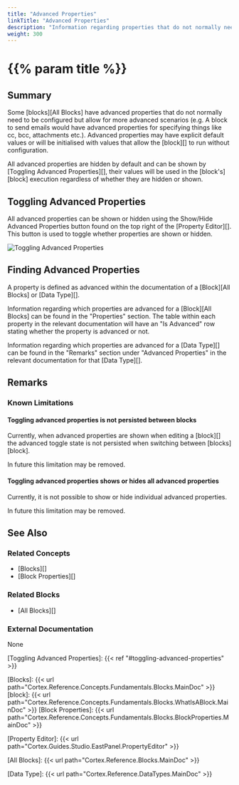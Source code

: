 ```yaml
---
title: "Advanced Properties"
linkTitle: "Advanced Properties"
description: "Information regarding properties that do not normally need to be configured but allow for more advanced scenarios."
weight: 300
---
```


# {{% param title %}}

## Summary

Some [blocks][All Blocks] have advanced properties that do not normally need to be configured but allow for more advanced scenarios (e.g. A block to send emails would have advanced properties for specifying things like cc, bcc, attachments etc.). Advanced properties may have explicit default values or will be initialised with values that allow the [block][] to run without configuration.

All advanced properties are hidden by default and can be shown by [Toggling Advanced Properties][], their values will be used in the [block's][block] execution regardless of whether they are hidden or shown.

## Toggling Advanced Properties

All advanced properties can be shown or hidden using the Show/Hide Advanced Properties button found on the top right of the [Property Editor][]. This button is used to toggle whether properties are shown or hidden.

![Toggling Advanced Properties](/images/set-variable/set-variable-block-timeout.svg)

## Finding Advanced Properties

A property is defined as advanced within the documentation of a [Block][All Blocks] or [Data Type][].

Information regarding which properties are advanced for a [Block][All Blocks] can be found in the "Properties" section. The table within each property in the relevant documentation will have an "Is Advanced" row stating whether the property is advanced or not.

Information regarding which properties are advanced for a [Data Type][] can be found in the "Remarks" section under "Advanced Properties" in the relevant documentation for that [Data Type][].

## Remarks

### Known Limitations

#### Toggling advanced properties is not persisted between blocks

Currently, when advanced properties are shown when editing a [block][] the advanced toggle state is not persisted when switching between [blocks][block].

In future this limitation may be removed.

#### Toggling advanced properties shows or hides all advanced properties

Currently, it is not possible to show or hide individual advanced properties.

In future this limitation may be removed.

## See Also

### Related Concepts

- [Blocks][]
- [Block Properties][]

### Related Blocks

- [All Blocks][]

### External Documentation

None

[Toggling Advanced Properties]: {{< ref "#toggling-advanced-properties" >}}

[Blocks]: {{< url path="Cortex.Reference.Concepts.Fundamentals.Blocks.MainDoc" >}}
[block]: {{< url path="Cortex.Reference.Concepts.Fundamentals.Blocks.WhatIsABlock.MainDoc" >}}
[Block Properties]: {{< url path="Cortex.Reference.Concepts.Fundamentals.Blocks.BlockProperties.MainDoc" >}}

[Property Editor]: {{< url path="Cortex.Guides.Studio.EastPanel.PropertyEditor" >}}

[All Blocks]: {{< url path="Cortex.Reference.Blocks.MainDoc" >}}

[Data Type]: {{< url path="Cortex.Reference.DataTypes.MainDoc" >}}
